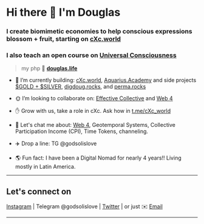 # Hi there 👋 I'm Douglas

### I create biomimetic economies to help conscious expressions blossom + fruit, starting on [cXc.world](https://music.cxc.world)

### I also teach an open course on [Universal Consciousness](https://aquarius.academy/learn/universal-consciousness-densities-dimensions-matrices-grids/) 

> my php 🏡 **[douglas.life](https://douglas.life/)** 


- 🔭 I’m currently building: [cXc.world](https://music.cxc.world), [Aquarius.Academy](https://aquarius.academy/) and side projects [$GOLD + $SILVER](https://github.com/dougbutner/gold), [digdoug.rocks](https://digdoug.rocks), and [perma.rocks](https://perma.rocks)
- 🌞 I’m looking to collaborate on: [Effective Collective](https://github.com/dougbutner/effective-collective) and [Web 4](https://github.com/dougbutner/web-4)
- ✋ Grow with us, take a role in cXc. Ask how in [t.me/cXc_world](https://t.me/cXc_world)
- 💬 Let's chat me about: [Web 4](https://github.com/dougbutner/web-4), Geotemporal Systems, Collective Participation Income (CPI), Time Tokens, channeling.
- ✈️ Drop a line: TG @godsolislove

- 🌎 Fun fact: I have been a Digital Nomad for nearly 4 years!! Living mostly in Latin America.

___   

## Let's connect on

 [Instagram](https://instagram.com/iammonlove) | Telegram @godsolislove | [Twitter](https://twitter.com/dougbutner) | or just ✉️ [Email](mailto:douglas@cxc.world) 

___  
